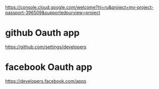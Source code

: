 https://console.cloud.google.com/welcome?hl=ru&project=my-project-passport-396509&supportedpurview=project

# github Oauth app 
https://github.com/settings/developers
# facebook Oauth app 
https://developers.facebook.com/apps